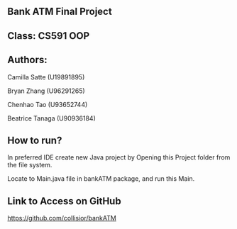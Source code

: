 ## Bank ATM Final Project

## Class: CS591 OOP


## Authors:


Camilla Satte (U19891895)

Bryan Zhang (U96291265)

Chenhao Tao (U93652744)

Beatrice Tanaga (U90936184)


## How to run?

In preferred IDE create new Java project by Opening this Project folder from the file system.

Locate to Main.java file in bankATM package, and run this Main.

## Link to Access on GitHub

https://github.com/collisior/bankATM
